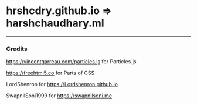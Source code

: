 # hrshcdry.github.io => harshchaudhary.ml
---
### Credits
https://vincentgarreau.com/particles.js for Particles.js

https://freehtml5.co for Parts of CSS

LordShenron for https://Lordshenron.github.io

SwapnilSoni1999 for https://swapnilsoni.me
